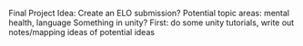 Final Project Idea: Create an ELO submission? Potential topic areas: mental health, language
Something in unity?
First: do some unity tutorials, write out notes/mapping ideas of potential ideas
